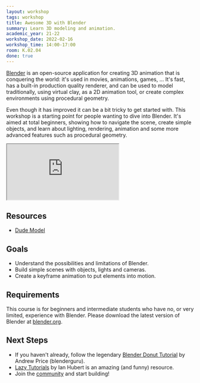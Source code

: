 ```yaml
---
layout: workshop
tags: workshop
title: Awesome 3D with Blender
summary: Learn 3D modeling and animation.
academic_year: 21-22
workshop_date: 2022-02-16
workshop_time: 14:00-17:00
room: K.02.04
done: true
---
```


[Blender](https://www.blender.org/) is an open-source application for creating 3D animation that is conquering the world: it's used in movies, animations, games, ... It's fast, has a built-in production quality renderer, and can be used to model traditionally, using virtual clay, as a 2D animation tool, or create complex environments using procedural geometry.

Even though it has improved it can be a bit tricky to get started with. This workshop is a starting point for people wanting to dive into Blender. It's aimed at total beginners, showing how to navigate the scene, create simple objects, and learn about lighting, rendering, animation and some more advanced features such as procedural geometry.

<div class="embed-responsive embed-responsive-16by9">
  <iframe class="embed-responsive-item" src="https://www.youtube.com/embed/QRqY_20ti9A"></iframe>
</div>

## Resources

- [Dude Model](https://enigmeta.s3.amazonaws.com/code-space/21-22-blender-workshop/male_standing.blend)

## Goals

- Understand the possibilities and limitations of Blender.
- Build simple scenes with objects, lights and cameras.
- Create a keyframe animation to put elements into motion.

## Requirements

This course is for beginners and intermediate students who have no, or very limited, experience with Blender. Please download the latest version of Blender at [blender.org](https://www.blender.org/).

## Next Steps

- If you haven't already, follow the legendary [Blender Donut Tutorial](https://www.youtube.com/watch?v=nIoXOplUvAw) by Andrew Price (blenderguru).
- [Lazy Tutorials](https://www.youtube.com/watch?v=U1f6NDCttUY&list=PL4Dq5VyfewIxxjzS34k2NES_PuDUIjRcY) by Ian Hubert is an amazing (and funny) resource.
- Join the [community](https://www.blender.org/community/) and start building!
